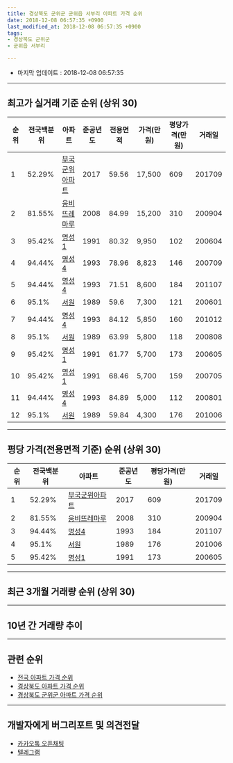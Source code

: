 ```yaml
---
title: 경상북도 군위군 군위읍 서부리 아파트 가격 순위
date: 2018-12-08 06:57:35 +0900
last_modified_at: 2018-12-08 06:57:35 +0900
tags:
- 경상북도 군위군
- 군위읍 서부리

---
```


* 마지막 업데이트 : 2018-12-08 06:57:35

---

## 최고가 실거래 기준 순위 (상위 30)


|순위|전국백분위|아파트|준공년도|전용면적|가격(만원)|평당가격(만원)|거래일|
|---|---|---|---|---|---|---|---|
|1|52.29%|[부국군위아파트](https://search.naver.com/search.naver?query=%EA%B2%BD%EC%83%81%EB%B6%81%EB%8F%84+%EA%B5%B0%EC%9C%84%EA%B5%B0+%EA%B5%B0%EC%9C%84%EC%9D%8D+%EC%84%9C%EB%B6%80%EB%A6%AC+%EB%B6%80%EA%B5%AD%EA%B5%B0%EC%9C%84%EC%95%84%ED%8C%8C%ED%8A%B8)|2017|59.56|17,500|609|201709|
|2|81.55%|[웅비뜨레마루](https://search.naver.com/search.naver?query=%EA%B2%BD%EC%83%81%EB%B6%81%EB%8F%84+%EA%B5%B0%EC%9C%84%EA%B5%B0+%EA%B5%B0%EC%9C%84%EC%9D%8D+%EC%84%9C%EB%B6%80%EB%A6%AC+%EC%9B%85%EB%B9%84%EB%9C%A8%EB%A0%88%EB%A7%88%EB%A3%A8)|2008|84.99|15,200|310|200904|
|3|95.42%|[명성1](https://search.naver.com/search.naver?query=%EA%B2%BD%EC%83%81%EB%B6%81%EB%8F%84+%EA%B5%B0%EC%9C%84%EA%B5%B0+%EA%B5%B0%EC%9C%84%EC%9D%8D+%EC%84%9C%EB%B6%80%EB%A6%AC+%EB%AA%85%EC%84%B11)|1991|80.32|9,950|102|200604|
|4|94.44%|[명성4](https://search.naver.com/search.naver?query=%EA%B2%BD%EC%83%81%EB%B6%81%EB%8F%84+%EA%B5%B0%EC%9C%84%EA%B5%B0+%EA%B5%B0%EC%9C%84%EC%9D%8D+%EC%84%9C%EB%B6%80%EB%A6%AC+%EB%AA%85%EC%84%B14)|1993|78.96|8,823|146|200709|
|5|94.44%|[명성4](https://search.naver.com/search.naver?query=%EA%B2%BD%EC%83%81%EB%B6%81%EB%8F%84+%EA%B5%B0%EC%9C%84%EA%B5%B0+%EA%B5%B0%EC%9C%84%EC%9D%8D+%EC%84%9C%EB%B6%80%EB%A6%AC+%EB%AA%85%EC%84%B14)|1993|71.51|8,600|184|201107|
|6|95.1%|[서원](https://search.naver.com/search.naver?query=%EA%B2%BD%EC%83%81%EB%B6%81%EB%8F%84+%EA%B5%B0%EC%9C%84%EA%B5%B0+%EA%B5%B0%EC%9C%84%EC%9D%8D+%EC%84%9C%EB%B6%80%EB%A6%AC+%EC%84%9C%EC%9B%90)|1989|59.6|7,300|121|200601|
|7|94.44%|[명성4](https://search.naver.com/search.naver?query=%EA%B2%BD%EC%83%81%EB%B6%81%EB%8F%84+%EA%B5%B0%EC%9C%84%EA%B5%B0+%EA%B5%B0%EC%9C%84%EC%9D%8D+%EC%84%9C%EB%B6%80%EB%A6%AC+%EB%AA%85%EC%84%B14)|1993|84.12|5,850|160|201012|
|8|95.1%|[서원](https://search.naver.com/search.naver?query=%EA%B2%BD%EC%83%81%EB%B6%81%EB%8F%84+%EA%B5%B0%EC%9C%84%EA%B5%B0+%EA%B5%B0%EC%9C%84%EC%9D%8D+%EC%84%9C%EB%B6%80%EB%A6%AC+%EC%84%9C%EC%9B%90)|1989|63.99|5,800|118|200808|
|9|95.42%|[명성1](https://search.naver.com/search.naver?query=%EA%B2%BD%EC%83%81%EB%B6%81%EB%8F%84+%EA%B5%B0%EC%9C%84%EA%B5%B0+%EA%B5%B0%EC%9C%84%EC%9D%8D+%EC%84%9C%EB%B6%80%EB%A6%AC+%EB%AA%85%EC%84%B11)|1991|61.77|5,700|173|200605|
|10|95.42%|[명성1](https://search.naver.com/search.naver?query=%EA%B2%BD%EC%83%81%EB%B6%81%EB%8F%84+%EA%B5%B0%EC%9C%84%EA%B5%B0+%EA%B5%B0%EC%9C%84%EC%9D%8D+%EC%84%9C%EB%B6%80%EB%A6%AC+%EB%AA%85%EC%84%B11)|1991|68.46|5,700|159|200705|
|11|94.44%|[명성4](https://search.naver.com/search.naver?query=%EA%B2%BD%EC%83%81%EB%B6%81%EB%8F%84+%EA%B5%B0%EC%9C%84%EA%B5%B0+%EA%B5%B0%EC%9C%84%EC%9D%8D+%EC%84%9C%EB%B6%80%EB%A6%AC+%EB%AA%85%EC%84%B14)|1993|84.89|5,000|112|200801|
|12|95.1%|[서원](https://search.naver.com/search.naver?query=%EA%B2%BD%EC%83%81%EB%B6%81%EB%8F%84+%EA%B5%B0%EC%9C%84%EA%B5%B0+%EA%B5%B0%EC%9C%84%EC%9D%8D+%EC%84%9C%EB%B6%80%EB%A6%AC+%EC%84%9C%EC%9B%90)|1989|59.84|4,300|176|201006|


---

## 평당 가격(전용면적 기준) 순위 (상위 30)


|순위|전국백분위|아파트|준공년도|평당가격(만원)|거래일|
|---|---|---|---|---|---|
|1|52.29%|[부국군위아파트](https://search.naver.com/search.naver?query=%EA%B2%BD%EC%83%81%EB%B6%81%EB%8F%84+%EA%B5%B0%EC%9C%84%EA%B5%B0+%EA%B5%B0%EC%9C%84%EC%9D%8D+%EC%84%9C%EB%B6%80%EB%A6%AC+%EB%B6%80%EA%B5%AD%EA%B5%B0%EC%9C%84%EC%95%84%ED%8C%8C%ED%8A%B8)|2017|609|201709|
|2|81.55%|[웅비뜨레마루](https://search.naver.com/search.naver?query=%EA%B2%BD%EC%83%81%EB%B6%81%EB%8F%84+%EA%B5%B0%EC%9C%84%EA%B5%B0+%EA%B5%B0%EC%9C%84%EC%9D%8D+%EC%84%9C%EB%B6%80%EB%A6%AC+%EC%9B%85%EB%B9%84%EB%9C%A8%EB%A0%88%EB%A7%88%EB%A3%A8)|2008|310|200904|
|3|94.44%|[명성4](https://search.naver.com/search.naver?query=%EA%B2%BD%EC%83%81%EB%B6%81%EB%8F%84+%EA%B5%B0%EC%9C%84%EA%B5%B0+%EA%B5%B0%EC%9C%84%EC%9D%8D+%EC%84%9C%EB%B6%80%EB%A6%AC+%EB%AA%85%EC%84%B14)|1993|184|201107|
|4|95.1%|[서원](https://search.naver.com/search.naver?query=%EA%B2%BD%EC%83%81%EB%B6%81%EB%8F%84+%EA%B5%B0%EC%9C%84%EA%B5%B0+%EA%B5%B0%EC%9C%84%EC%9D%8D+%EC%84%9C%EB%B6%80%EB%A6%AC+%EC%84%9C%EC%9B%90)|1989|176|201006|
|5|95.42%|[명성1](https://search.naver.com/search.naver?query=%EA%B2%BD%EC%83%81%EB%B6%81%EB%8F%84+%EA%B5%B0%EC%9C%84%EA%B5%B0+%EA%B5%B0%EC%9C%84%EC%9D%8D+%EC%84%9C%EB%B6%80%EB%A6%AC+%EB%AA%85%EC%84%B11)|1991|173|200605|


---

## 최근 3개월 거래량 순위 (상위 30)


<div style="width:100%;">
    <canvas id="deal_count_ranking" height="250"></canvas>
</div>


<script>
new Chart(document.getElementById("deal_count_ranking"), {
    type: 'horizontalBar',
    data: {
        labels: ['부국군위아파트'],
        datasets: [{
            label: '실거래 수',
            data: [1],
            borderColor: "rgba(255, 0, 128, 1)",
            backgroundColor: "rgba(255, 0, 128, 0.5)",
            fill: false,
        }]
    },
    options: {
        responsive: true,
        title: {
            display: true,
            text: '최근 3개월 거래량 순위'
        },
        tooltips: {
            mode: 'index',
            intersect: false,
            callbacks: {
                title: function(tooltipItems, data) {
                    return "실거래 수:";
                },
                label: function(tooltipItem, data) {
                    return data.labels[tooltipItem.index] + ": " + tooltipItem.xLabel;
                }
            }
        },
        hover: {
            mode: 'nearest',
            intersect: true
        },
        scales: {
            xAxes: [{
                display: true,
                scaleLabel: {
                    display: true,
                    labelString: '실거래 수'
                },
                ticks: {
                    suggestedMin: 0,
                }
            }],
            yAxes: [{
                display: true,
                ticks: {
                    autoSkip: false,
                    callback: function(value, index, values) {
                        if (value.length > 15)
                            return value.substr(0, 13) + "...";
                        else
                            return value;
                    }
                },
                scaleLabel: {
                    display: false,
                }
            }]
        }
    }
});

</script>


---

## 10년 간 거래량 추이


<div style="width:100%;">
    <canvas id="deal_progress" height="250"></canvas>
</div>

<script>
new Chart(document.getElementById("deal_progress"), {
    type: 'line',
    data: {
        labels: ['200812','200901','200902','200903','200904','200905','200906','200907','200908','200909','200910','200911','200912','201001','201002','201003','201004','201005','201006','201007','201008','201009','201010','201011','201012','201101','201102','201103','201104','201105','201106','201107','201108','201109','201110','201111','201112','201201','201202','201203','201204','201205','201206','201207','201208','201209','201210','201211','201212','201301','201302','201303','201304','201305','201306','201307','201308','201309','201310','201311','201312','201401','201402','201403','201404','201405','201406','201407','201408','201409','201410','201411','201412','201501','201502','201503','201504','201505','201506','201507','201508','201509','201510','201511','201512','201601','201602','201603','201604','201605','201606','201607','201608','201609','201610','201611','201612','201701','201702','201703','201704','201705','201706','201707','201708','201709','201710','201711','201712','201801','201802','201803','201804','201805','201806','201807','201808','201809','201810','201811','201812'],
        datasets: [{
            label: '실거래 수',
            pointRadius: 1,
            data: [0, 0, 2, 2, 3, 0, 3, 1, 2, 0, 0, 1, 1, 2, 0, 0, 1, 1, 1, 1, 2, 1, 1, 3, 1, 3, 0, 1, 1, 4, 3, 1, 0, 2, 2, 2, 0, 0, 1, 0, 2, 1, 0, 0, 0, 1, 0, 0, 0, 0, 0, 1, 0, 3, 1, 0, 0, 1, 0, 2, 0, 1, 1, 1, 0, 1, 0, 1, 0, 0, 1, 0, 0, 0, 1, 0, 0, 1, 0, 0, 0, 0, 1, 0, 0, 0, 0, 0, 4, 0, 0, 0, 1, 0, 0, 1, 0, 0, 2, 0, 0, 1, 0, 0, 0, 9, 3, 2, 2, 2, 1, 2, 2, 1, 0, 2, 2, 2, 1, 0, 0],
            borderColor: "rgba(255, 201, 14, 1)",
            backgroundColor: "rgba(255, 201, 14, 0.5)",
            fill: true,
        }]
    },
    options: {
        responsive: true,
        title: {
            display: true,
            text: '10년간 거래량 추이'
        },
        tooltips: {
            mode: 'index',
            intersect: false,
        },
        hover: {
            mode: 'nearest',
            intersect: true
        },
        scales: {
            xAxes: [{
                display: true,
                scaleLabel: {
                    display: true,
                    labelString: '년/월'
                }
            }],
            yAxes: [{
                display: true,
                ticks: {
                    suggestedMin: 0,
                },
                scaleLabel: {
                    display: true,
                    labelString: '실거래 수'
                }
            }]
        }
    }
});

</script>


---

## 관련 순위

- [전국 아파트 가격 순위](https://inasie.github.io/apt-ranking/전국)
- [경상북도 아파트 가격 순위](https://inasie.github.io/apt-ranking/경상북도)
- [경상북도 군위군 아파트 가격 순위](https://inasie.github.io/apt-ranking/경상북도-군위군)


---

## 개발자에게 버그리포트 및 의견전달

- [카카오톡 오픈채팅](https://open.kakao.com/o/gLJUAP4)
- [텔레그램](https://t.me/inasie)

